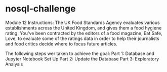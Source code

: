 # nosql-challenge
Module 12 
Instructions:
The UK Food Standards Agency evaluates various establishments across the United Kingdom, and gives them a food hygiene rating. You've been contracted by the editors of a food magazine, Eat Safe, Love, to evaluate some of the ratings data in order to help their journalists and food critics decide where to focus future articles.

The following steps wer taken to achieve the goal:
Part 1: Database and Jupyter Notebook Set Up
Part 2: Update the Database
Part 3: Exploratory Analysis
